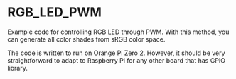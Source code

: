 # RGB_LED_PWM

Example code for controlling RGB LED through PWM. With this method, you can generate all color shades from sRGB color space.

The code is written to run on Orange Pi Zero 2. However, it should be very straightforward to adapt to Raspberry Pi for any other board that has GPIO library.
